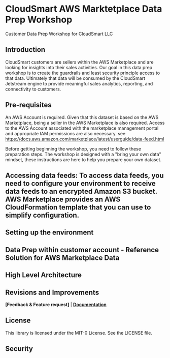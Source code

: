 # CloudSmart AWS Marktetplace Data Prep Workshop
Customer Data Prep Workshop for CloudSmart LLC

## Introduction
CloudSmart customers are sellers within the AWS Marketplace and are looking for insights into their sales activities.  Our goal in this data prep workshop is to create the guardrails and least security principle access to that data.  Ultimately that data will be consumed by the CloudSmart Jetstream engine to provide meaningful sales analytics, reporting, and connectivity to customers.
## Pre-requisites
An AWS Account is required.  Given that this dataset is based on the AWS Marketplace, being a seller in the AWS Marketplace is also required. Access to the AWS Account associated with the marketplace management portal and appropriate IAM permissions are also necessary. see https://docs.aws.amazon.com/marketplace/latest/userguide/data-feed.html

Before getting beginning the workshop, you need to follow these preparation steps. The workshop is designed with a "bring your own data" mindset, these instructions are here to help you prepare your own dataset.

## Accessing data feeds: To access data feeds, you need to configure your environment to receive data feeds to an encrypted Amazon S3 bucket. AWS Marketplace provides an AWS CloudFormation template that you can use to simplify configuration.

## Setting up the environment
## Data Prep within customer account - Reference Solution for AWS Marketplace Data 
## High Level Architecture  
## Revisions and Improvements
**[Feedback & Feature request]** | **[Documentation](documentation.md)**
## License
This library is licensed under the MIT-0 License. See the LICENSE file.

## Security
